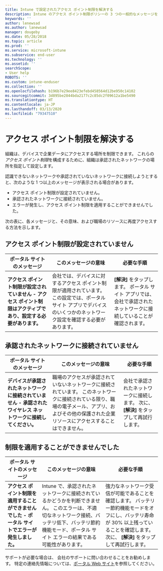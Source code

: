 ```yaml
---
title: Intune で設定されたアクセス ポイント制限を解決する
description: Intune のアクセス ポイント制限ポリシーの 3 つの一般的なメッセージを確認し、解決方法を学習します
keywords: ''
author: lenewsad
ms.author: lanewsad
manager: dougeby
ms.date: 05/28/2018
ms.topic: article
ms.prod: ''
ms.service: microsoft-intune
ms.subservice: end-user
ms.technology: ''
ms.assetid: ''
searchScope:
- User help
ROBOTS: ''
ms.custom: intune-enduser
ms.collection: ''
ms.openlocfilehash: b196b7e29ee8423efebd458564d12be950c14102
ms.sourcegitcommit: 3d895be2844bda2177c2c85dc2f09612a1be5490
ms.translationtype: HT
ms.contentlocale: ja-JP
ms.lasthandoff: 03/13/2020
ms.locfileid: "79347510"
---
```

# <a name="resolve-access-point-restrictions"></a>アクセス ポイント制限を解決する

組織は、デバイスで企業データにアクセスする場所を制限できます。
これらの*アクセス ポイント制限*を構成するために、組織は承認されたネットワークの場所を指定して設定します。  

認識できないネットワークや承認されていないネットワークに接続しようとすると、次のような 1 つ以上のメッセージが表示される場合があります。

* アクセス ポイント制限が設定されていません。
* 承認されたネットワークに接続されていません。
* エラーが発生し、アクセス ポイント制限を適用することができませんでした。

 次の表に、各メッセージと、その意味、および職場のリソースに再度アクセスする方法を示します。

## <a name="access-point-restrictions-not-set-up"></a>アクセス ポイント制限が設定されていません  
| ポータル サイトのメッセージ | このメッセージの意味 | 必要な手順                                                               
|------------------------|--------------------------|--------------------------|
| **アクセス ポイント制限が設定されていません - アクセス ポイント制限はアクティブであり、設定する必要があります。** | 会社では、デバイスに対するアクセス ポイント制限が適用されています。 この設定では、ポータル サイト アプリでデバイスのいくつかのネットワーク設定を確認する必要があります。 | **[解決]** をタップします。 ポータル サイト アプリでは、会社で承認されたネットワークに接続していることが確認されます。 |

## <a name="not-connected-to-an-approved-network"></a>承認されたネットワークに接続されていません  

| ポータル サイトのメッセージ | このメッセージの意味 | 必要な手順                                                                   
|------------------------|-----------------------------------|--------------------------|
| **デバイスが承認されたネットワークに接続されていません - 承認されたワイヤレス ネットワークに接続してください。** | 職場のアクセスが承認されていないネットワークに接続されています。 このネットワークに接続されている限り、職場の電子メール、アプリ、およびその他の保護された企業リソースにアクセスすることはできません。 | 会社で承認されたネットワークに接続します。 次に、 **[解決]** をタップして再試行します。 |

## <a name="restrictions-couldnt-be-enforced"></a>制限を適用することができませんでした  

| ポータル サイトのメッセージ | このメッセージの意味 | 必要な手順                                                                      
|------------------------|-----------------------------------|--------------------------|
| **アクセス ポイント制限を適用することができませんでした - ポータル サイトでエラーが発生しました。** | Intune で、承認されたネットワークに接続されているかどうかを判断できません。 このエラーは、不適切なネットワーク接続、バッテリ低下、バッテリ節約機能モード、ポータル サイト エラーの結果である可能性があります。 | 強力なネットワーク受信が可能であることを確認します。 バッテリー節約機能モードをオフにし、バッテリ寿命が 30% 以上残っていることを確認します。 次に、 **[解決]** をタップして再試行します。 

サポートが必要な場合は、 会社のサポートに問い合わせることをお勧めします。 特定の連絡先情報については、[ポータル Web サイト](https://portal.manage.microsoft.com/#HelpDeskDialog)を参照してください。
